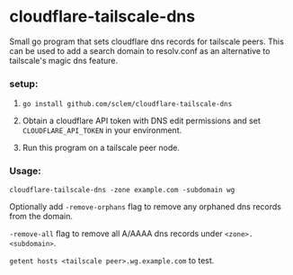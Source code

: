 # cloudflare-tailscale-dns

Small go program that sets cloudflare dns records for tailscale peers. This can
be used to add a search domain to resolv.conf as an alternative to tailscale's
magic dns feature.

### setup:

1. `go install github.com/sclem/cloudflare-tailscale-dns`

2. Obtain a cloudflare API token with DNS edit permissions and set
   `CLOUDFLARE_API_TOKEN` in your environment.

3. Run this program on a tailscale peer node.

### Usage:

`cloudflare-tailscale-dns -zone example.com -subdomain wg`

Optionally add `-remove-orphans` flag to remove any orphaned dns records from
the domain.

`-remove-all` flag to remove all A/AAAA dns records under `<zone>.<subdomain>`.

`getent hosts <tailscale peer>.wg.example.com` to test.
